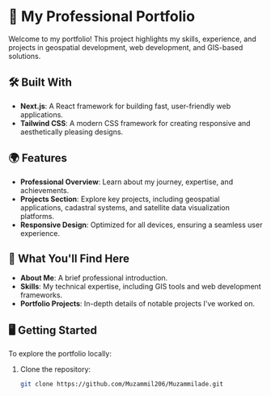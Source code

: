 # 🌟 My Professional Portfolio  

Welcome to my portfolio! This project highlights my skills, experience, and projects in geospatial development, web development, and GIS-based solutions.  

## 🛠️ Built With  
- **Next.js**: A React framework for building fast, user-friendly web applications.  
- **Tailwind CSS**: A modern CSS framework for creating responsive and aesthetically pleasing designs.  

## 🌍 Features  
- **Professional Overview**: Learn about my journey, expertise, and achievements.  
- **Projects Section**: Explore key projects, including geospatial applications, cadastral systems, and satellite data visualization platforms.  
- **Responsive Design**: Optimized for all devices, ensuring a seamless user experience.  

## 🎯 What You'll Find Here  
- **About Me**: A brief professional introduction.  
- **Skills**: My technical expertise, including GIS tools and web development frameworks.  
- **Portfolio Projects**: In-depth details of notable projects I've worked on.  

## 🖥️ Getting Started  
To explore the portfolio locally:  
1. Clone the repository:  
   ```bash
   git clone https://github.com/Muzammil206/Muzammilade.git
